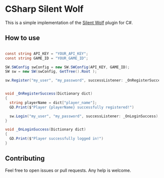 # CSharp Silent Wolf

This is a simple implementation of the [Silent Wolf](https://silentwolf.com/features) plugin for C#.

## How to use

```c#

const string API_KEY = "YOUR_API_KEY";
const string GAME_ID = "YOUR_GAME_ID";

SW.SWConfig swConfig = new SW.SWConfig(API_KEY, GAME_ID);
SW sw = new SW(swConfig, GetTree().Root );

sw.Register("my_user", "my_password", successListener: _OnRegisterSuccess);


void _OnRegisterSuccess(Dictionary dict)
{
  string playerName = dict["player_name"];
  GD.Print($"Player {playerName} successfully registered!")

  sw.Login("my_user", "my_password", successListener: _OnLoginSuccess);
}

void _OnLoginSuccess(Dictionary dict)
{
  GD.Print($"Player successfully logged in!")
}

```


## Contributing

Feel free to open issues or pull requests. Any help is welcome.
